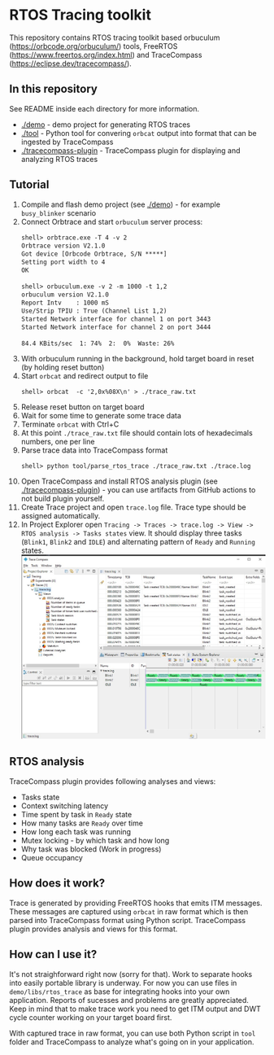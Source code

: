 # RTOS Tracing toolkit

This repository contains RTOS tracing toolkit based orbuculum (https://orbcode.org/orbuculum/) tools, FreeRTOS (https://www.freertos.org/index.html) and TraceCompass (https://eclipse.dev/tracecompass/).

## In this repository
See README inside each directory for more information.
* [./demo](demo/README.md) - demo project for generating RTOS traces
* [./tool](tool/README.dm) - Python tool for convering `orbcat` output into format that can be ingested by TraceCompass
* [./tracecompass-plugin](tracecompass-plugin/README.md) - TraceCompass plugin for displaying and analyzing RTOS traces

## Tutorial
1. Compile and flash demo project (see [./demo](demo/README.md)) - for example `busy_blinker` scenario
2. Connect Orbtrace and start `orbuculum` server process:
    ```shell
    shell> orbtrace.exe -T 4 -v 2
    Orbtrace version V2.1.0
    Got device [Orbcode Orbtrace, S/N *****]
    Setting port width to 4
    OK

    shell> orbuculum.exe -v 2 -m 1000 -t 1,2
    orbuculum version V2.1.0
    Report Intv    : 1000 mS
    Use/Strip TPIU : True (Channel List 1,2)
    Started Network interface for channel 1 on port 3443
    Started Network interface for channel 2 on port 3444

    84.4 KBits/sec  1: 74%  2:  0%  Waste: 26%
    ```
3. With orbuculum running in the background, hold target board in reset (by holding reset button)
4. Start `orbcat` and redirect output to file
    ```
    shell> orbcat  -c '2,0x%08X\n' > ./trace_raw.txt
    ```
5. Release reset button on target board
6. Wait for some time to generate some trace data
7. Terminate `orbcat` with Ctrl+C
8. At this point `./trace_raw.txt` file should contain lots of hexadecimals numbers, one per line
9. Parse trace data into TraceCompass format
    ```
    shell> python tool/parse_rtos_trace ./trace_raw.txt ./trace.log
    ```
10. Open TraceCompass and install RTOS analysis plugin (see [./tracecompass-plugin](tracecompass-plugin/README.md)) - you can use artifacts from GitHub actions to not build plugin yourself.
11. Create Trace project and open `trace.log` file. Trace type should be assigned automatically.
12. In Project Explorer open `Tracing -> Traces -> trace.log -> View -> RTOS analysis -> Tasks states` view. It should display three tasks (`Blink1`, `Blink2` and `IDLE`) and alternating pattern of `Ready` and `Running` states.
    ![TraceCompass showing tasks states view for busy_blinker scenario. Displays three tasks (Blink1, Blink2 and IDLE) and alternating pattern of `Ready` and `Running` states.](./docs/images/busy_blinker_tasks_states.jpg)

## RTOS analysis
TraceCompass plugin provides following analyses and views:
* Tasks state
* Context switching latency
* Time spent by task in `Ready` state
* How many tasks are `Ready` over time
* How long each task was running
* Mutex locking - by which task and how long
* Why task was blocked (Work in progress)
* Queue occupancy


## How does it work?
Trace is generated by providing FreeRTOS hooks that emits ITM messages. These messages are captured using `orbcat` in raw format which is then parsed into TraceCompass format using Python script. TraceCompass plugin provides analysis and views for this format.

## How can I use it?
It's not straighforward right now (sorry for that). Work to separate hooks into easily portable library is underway. For now you can use files in `demo/libs/rtos_trace` as base for integrating hooks into your own application. Reports of sucesses and problems are greatly appreciated. Keep in mind that to make trace work you need to get ITM output and DWT cycle counter working on your target board first.

With captured trace in raw format, you can use both Python script in `tool` folder and TraceCompass to analyze what's going on in your application.